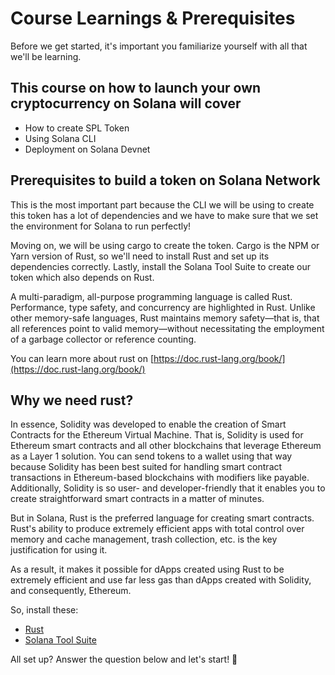 # Course Learnings & Prerequisites

Before we get started, it's important you familiarize yourself with all that we'll be learning.

## This course on how to launch your own cryptocurrency on Solana will cover

- How to create SPL Token
- Using Solana CLI
- Deployment on Solana Devnet

## Prerequisites to build a token on Solana Network

This is the most important part because the CLI we will be using to create this token has a lot of dependencies and we have to make sure that we set the environment for Solana to run perfectly!

Moving on, we will be using cargo to create the token. Cargo is the NPM or Yarn version of Rust, so we'll need to install Rust and set up its dependencies correctly. Lastly, install the Solana Tool Suite to create our token which also depends on Rust.

A multi-paradigm, all-purpose programming language is called Rust. Performance, type safety, and concurrency are highlighted in Rust. Unlike other memory-safe languages, Rust maintains memory safety—that is, that all references point to valid memory—without necessitating the employment of a garbage collector or reference counting.

You can learn more about rust on [https://doc.rust-lang.org/book/](https://doc.rust-lang.org/book/)

## Why we need rust?

In essence, Solidity was developed to enable the creation of Smart Contracts for the Ethereum Virtual Machine. That is, Solidity is used for Ethereum smart contracts and all other blockchains that leverage Ethereum as a Layer 1 solution. You can send tokens to a wallet using that way because Solidity has been best suited for handling smart contract transactions in Ethereum-based blockchains with modifiers like payable. Additionally, Solidity is so user- and developer-friendly that it enables you to create straightforward smart contracts in a matter of minutes.

But in Solana, Rust is the preferred language for creating smart contracts. Rust's ability to produce extremely efficient apps with total control over memory and cache management, trash collection, etc. is the key justification for using it.

As a result, it makes it possible for dApps created using Rust to be extremely efficient and use far less gas than dApps created with Solidity, and consequently, Ethereum.

So, install these:

- [Rust](https://rustup.rs/)
- [Solana Tool Suite](https://docs.solana.com/cli/install-solana-cli-tools)

All set up? Answer the question below and let's start! 🚀
